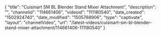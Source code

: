 {
    "title": "Cuisinart SM BL Blender Stand Mixer Attachment",
    "description": "",
    "channelid": "114661406",
    "videoid": "111180540",
    "date_created": "1502924740",
    "date_modified": "1505768906",
    "type": "captivate",
    "layout": "channelVideo",
    "url": "\/latest-videos\/cuisinart-sm-bl-blender-stand-mixer-attachment\/114661406-111180540"
}